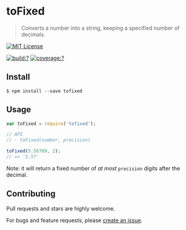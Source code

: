 # toFixed

> Converts a number into a string, keeping a specified number of decimals.


[![MIT License](https://img.shields.io/badge/license-MIT_License-green.svg?style=flat-square)](https://github.com/mock-end/tofixed/blob/master/LICENSE)

[![build:?](https://img.shields.io/travis/mock-end/tofixed/master.svg?style=flat-square)](https://travis-ci.org/mock-end/tofixed)
[![coverage:?](https://img.shields.io/coveralls/mock-end/tofixed/master.svg?style=flat-square)](https://coveralls.io/github/mock-end/tofixed)


## Install

```
$ npm install --save tofixed
```

## Usage

```js
var toFixed = require('tofixed');

// API
// - toFixed(number, precision)

toFixed(5.56789, 2);
// => '5.57'
```

Note: it will return a fixed number of *at most* `precision` digits after the decimal. 


## Contributing

Pull requests and stars are highly welcome.

For bugs and feature requests, please [create an issue](https://github.com/mock-end/tofixed/issues/new).
